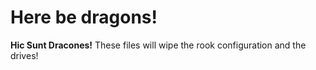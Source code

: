 # Here be dragons!

**Hic Sunt Dracones!** These files will wipe the rook configuration and the drives!
